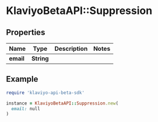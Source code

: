 # KlaviyoBetaAPI::Suppression

## Properties

| Name | Type | Description | Notes |
| ---- | ---- | ----------- | ----- |
| **email** | **String** |  |  |

## Example

```ruby
require 'klaviyo-api-beta-sdk'

instance = KlaviyoBetaAPI::Suppression.new(
  email: null
)
```

